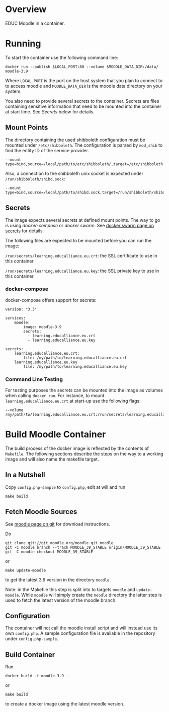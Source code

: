 # Overview

EDUC Moodle in a container.

# Running

To start the container use the following command line:

```
docker run --publish $LOCAL_PORT:80 --volume $MOODLE_DATA_DIR:/data/ moodle-3.9
```

Where `LOCAL_PORT` is the port on the host system that you plan to connect to
to access moodle and `MOODLE_DATA_DIR` is the moodle data directory on your
system.

You also need to provide several secrets to the container. Secrets are files
containing sensitive information that need to be mounted into the container
at start time. See _Secrets_ below for details.

## Mount Points

The directory containing the used shibboleth configuration must be mounted
under `/etc/shibboleth`. The configuration is parsed by `mod_shib` to find
the entity ID of the service provider.

```
--mount type=bind,source=/local/path/to/etc/shibboleth/,target=/etc/shibboleth
```

Also, a connection to the shibboleth unix socket is expected under
`/run/shibboleth/shibd.sock`:

```
--mount type=bind,source=/local/path/to/shibd.sock,target=/run/shibboleth/shibd.sock
```

## Secrets

The image expects several secrets at defined mount points. The way to go is
using _docker-compose_ or _docker swarm_. See [docker swarm page on secrets](https://docs.docker.com/engine/swarm/secrets/)
for details.

The following files are expected to be mounted before you can run the image:

`/run/secrets/learning.educalliance.eu.crt`: the SSL certificate to use in this
    container

`/run/secrets/learning.educalliance.eu.key`: the SSL private key to use in this
    container

### docker-compose

docker-compose offers support for secrets:

```
version: "3.3"

services:
    moodle:
        image: moodle-3.9
        secrets:
          - learning.educalliance.eu.crt
          - learning.educalliance.eu.key

secrets:
    learning.educalliance.eu.crt:
        file: /my/path/to/learning.educalliance.eu.crt
    learning.educalliance.eu.key
        file: /my/path/to/learning.educalliance.eu.key

```


### Command Line Testing

For testing purposes the secrets can be mounted into the image as volumes when
calling `docker run`. For instance, to mount `learning.educalliance.eu.crt` at
start-up use the following flags:

```
--volume /my/path/to/learning.educalliance.eu.crt:/run/secrets/learning.educalliance.eu.crt
```

# Build Moodle Container

The build process of the docker image is reflected by the contents of
`Makefile`. The following sections describe the steps on the way to a
working image and will also name the makefile target.

## In a Nutshell

Copy `config.php-sample` to `config.php`, edit at will and run

```
make build
```

## Fetch Moodle Sources

See [moodle page on git](https://docs.moodle.org/39/en/Git_for_Administrators)
for download instructions.

Do

```
git clone git://git.moodle.org/moodle.git moodle
git -C moodle branch --track MOODLE_39_STABLE origin/MOODLE_39_STABLE
git -C moodle checkout MOODLE_39_STABLE

```

or

```
make update-moodle
```

to get the latest 3.9 version in the directory `moodle`.

Note: in the Makefile this step is split into to targets `moodle` and
`update-moodle`. While `moodle` will simply create the `moodle` directory
the latter step is used to fetch the latest version of the moodle branch.

## Configuration

The container will not call the moodle install script and will instead use its
own `config.php`. A sample configuration file is available in the repository
under `config.php-sample`.

## Build Container

Run

```
docker build -t moodle-3.9 .
```

or

```
make build
```

to create a docker image using the latest moodle version.
